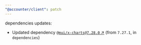 ```yaml
---
"@accounter/client": patch
---
```

dependencies updates:
  - Updated dependency [`@mui/x-charts@7.28.0` ↗︎](https://www.npmjs.com/package/@mui/x-charts/v/7.28.0) (from `7.27.1`, in `dependencies`)

